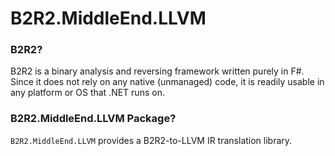 # B2R2.MiddleEnd.LLVM

### B2R2?

B2R2 is a binary analysis and reversing framework written purely in F#. Since it
does not rely on any native (unmanaged) code, it is readily usable in any
platform or OS that .NET runs on.

### B2R2.MiddleEnd.LLVM Package?

`B2R2.MiddleEnd.LLVM` provides a B2R2-to-LLVM IR translation library.
